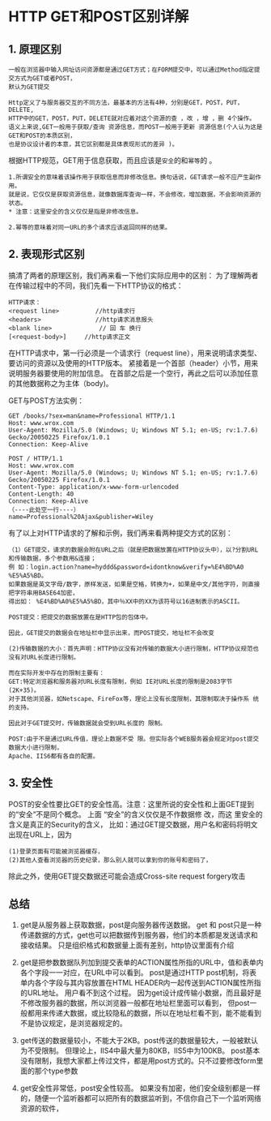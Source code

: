 # HTTP GET和POST区别详解

## 1. 原理区别

    一般在浏览器中输入网址访问资源都是通过GET方式；在FORM提交中，可以通过Method指定提交方式为GET或者POST，
    默认为GET提交

    Http定义了与服务器交互的不同方法，最基本的方法有4种，分别是GET，POST，PUT，DELETE,
    HTTP中的GET，POST，PUT，DELETE就对应着对这个资源的查 ，改 ，增 ，删 4个操作。
    语义上来说,GET一般用于获取/查询 资源信息，而POST一般用于更新 资源信息(个人认为这是GET和POST的本质区别，
    也是协议设计者的本意，其它区别都是具体表现形式的差异 )。

根据HTTP规范，GET用于信息获取，而且应该是`安全`的和`幂等`的 。

    1.所谓安全的意味着该操作用于获取信息而非修改信息。换句话说，GET请求一般不应产生副作用。
    就是说，它仅仅是获取资源信息，就像数据库查询一样，不会修改，增加数据，不会影响资源的状态。
    * 注意：这里安全的含义仅仅是指是非修改信息。
    
    2.幂等的意味着对同一URL的多个请求应该返回同样的结果。

## 2. 表现形式区别
搞清了两者的原理区别，我们再来看一下他们实际应用中的区别：
为了理解两者在传输过程中的不同，我们先看一下HTTP协议的格式：

    HTTP请求：
    <request line>          //http请求行
    <headers>               //http请求消息报头
    <blank line>             // 回 车 换行
    [<request-body>]     //http请求正文

在HTTP请求中，第一行必须是一个请求行（request line），用来说明请求类型、要访问的资源以及使用的HTTP版本。
紧接着是一个首部（header）小节，用来说明服务器要使用的附加信息。
在首部之后是一个空行，再此之后可以添加任意的其他数据称之为主体（body)。

GET与POST方法实例：

    GET /books/?sex=man&name=Professional HTTP/1.1
    Host: www.wrox.com
    User-Agent: Mozilla/5.0 (Windows; U; Windows NT 5.1; en-US; rv:1.7.6)
    Gecko/20050225 Firefox/1.0.1
    Connection: Keep-Alive

    POST / HTTP/1.1
    Host: www.wrox.com
    User-Agent: Mozilla/5.0 (Windows; U; Windows NT 5.1; en-US; rv:1.7.6)
    Gecko/20050225 Firefox/1.0.1
    Content-Type: application/x-www-form-urlencoded
    Content-Length: 40
    Connection: Keep-Alive
    （----此处空一行----）
    name=Professional%20Ajax&publisher=Wiley
 
有了以上对HTTP请求的了解和示例，我们再来看两种提交方式的区别：

    （1）GET提交，请求的数据会附在URL之后（就是把数据放置在HTTP协议头中），以?分割URL和传输数据，多个参数用&连接；
    例 如：login.action?name=hyddd&password=idontknow&verify=%E4%BD%A0 %E5%A5%BD。
    如果数据是英文字母/数字，原样发送，如果是空格，转换为+，如果是中文/其他字符，则直接把字符串用BASE64加密，
    得出如： %E4%BD%A0%E5%A5%BD，其中％XX中的XX为该符号以16进制表示的ASCII。
    
    POST提交：把提交的数据放置在是HTTP包的包体中。

    因此，GET提交的数据会在地址栏中显示出来，而POST提交，地址栏不会改变

    (2)传输数据的大小：首先声明：HTTP协议没有对传输的数据大小进行限制，HTTP协议规范也没有对URL长度进行限制。

    而在实际开发中存在的限制主要有：
    GET:特定浏览器和服务器对URL长度有限制，例如 IE对URL长度的限制是2083字节(2K+35)。
    对于其他浏览器，如Netscape、FireFox等，理论上没有长度限制，其限制取决于操作系 统的支持。

    因此对于GET提交时，传输数据就会受到URL长度的 限制。

    POST:由于不是通过URL传值，理论上数据不受 限。但实际各个WEB服务器会规定对post提交数据大小进行限制，
    Apache、IIS6都有各自的配置。

## 3. 安全性

POST的安全性要比GET的安全性高。注意：这里所说的安全性和上面GET提到的“安全”不是同个概念。
上面 “安全”的含义仅仅是不作数据修 改，而这 里安全的含义是真正的Security的含义，
比如：通过GET提交数据，用户名和密码将明文出现在URL上，因为

    (1)登录页面有可能被浏览器缓存，
    (2)其他人查看浏览器的历史纪录，那么别人就可以拿到你的账号和密码了，
    
除此之外，使用GET提交数据还可能会造成Cross-site request forgery攻击


## 总结

1. get是从服务器上获取数据，post是向服务器传送数据。 
   get 和 post只是一种传递数据的方式，get也可以把数据传到服务器，他们的本质都是发送请求和接收结果。
   只是组织格式和数据量上面有差别，http协议里面有介绍
    
2. get是把参数数据队列加到提交表单的ACTION属性所指的URL中，值和表单内各个字段一一对应，在URL中可以看到。
  post是通过HTTP post机制，将表单内各个字段与其内容放置在HTML HEADER内一起传送到ACTION属性所指的URL地址。
  用户看不到这个过程。 因为get设计成传输小数据，而且最好是不修改服务器的数据，所以浏览器一般都在地址栏里面可以看到，
  但post一般都用来传递大数据，或比较隐私的数据，所以在地址栏看不到，能不能看到不是协议规定，是浏览器规定的。
  
3.  get传送的数据量较小，不能大于2KB。post传送的数据量较大，一般被默认为不受限制。
    但理论上，IIS4中最大量为80KB，IIS5中为100KB。 
    post基本没有限制，我想大家都上传过文件，都是用post方式的。只不过要修改form里面的那个type参数
    
4. get安全性非常低，post安全性较高。 
   如果没有加密，他们安全级别都是一样的，随便一个监听器都可以把所有的数据监听到，不信你自己下一个监听网络资源的软件，